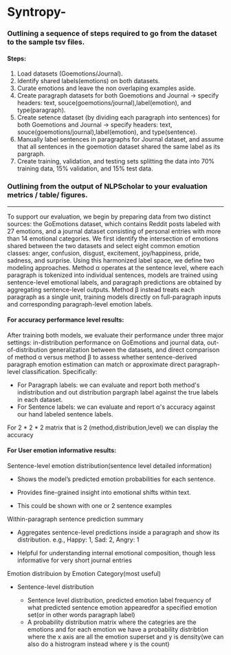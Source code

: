 # Syntropy-


### Outlining a sequence of steps required to go from the dataset to the sample tsv files. 

#### Steps:
1. Load datasets (Goemotions/Journal).
2. Identify shared labels(emotions) on both datasets.
5. Curate emotions and leave the non overlaping examples aside.
6. Create paragraph datasets for both Goemotions and Journal -> specify headers: text, souce(goemotions/journal),label(emotion), and type(paragraph).
7. Create setence dataset (by dividing each paragraph into sentences) for both Goemotions and Journal -> specify headers: text, souce(goemotions/journal),label(emotion), and type(sentence).
8. Manually label sentences in paragraphs for Journal dataset, and assume that all sentences in the goemotion dataset shared the same label as its pargraph.
10. Create training, validation, and testing sets splitting the data into 70% training data, 15% validation, and 15% test data.
   


### Outlining from the output of NLPScholar to your evaluation metrics / table/ figures. 
-------

To support our evaluation, we begin by preparing data from two distinct sources: the GoEmotions dataset, which contains Reddit posts labeled with 27 emotions, and a journal dataset consisting of personal entries with more than 14 emotional categories. We first identify the intersection of emotions shared between the two datasets and select eight common emotion classes: anger, confusion, disgust, excitement, joy/happiness, pride, sadness, and surprise. Using this harmonized label space, we define two modeling approaches. Method α operates at the sentence level, where each paragraph is tokenized into individual sentences, models are trained using sentence-level emotional labels, and paragraph predictions are obtained by aggregating sentence-level outputs. Method β instead treats each paragraph as a single unit, training models directly on full-paragraph inputs and corresponding paragraph-level emotion labels.



#### For accuracy performance level results:


   After training both models, we evaluate their performance under three major settings: in-distribution performance on GoEmotions and journal data, out-of-distribution generalization between the datasets, and direct comparison of method α versus method β to assess whether sentence-derived paragraph emotion estimation can match or approximate direct paragraph-level classification. Specifically:
  
  - For Paragraph labels: we can evaluate and report both method's indistribution and out distribution pargraph label against the true labels in each dataset.
  - For Sentence labels: we can evaluate and report α's accuracy against our hand labeled sentence labels.

For 2 * 2 * 2 matrix that is 2 (method,distribution,level) we can display the accuracy
  




#### For User emotion informative results:


Sentence-level emotion distribution(sentence level detailed information)

- Shows the model’s predicted emotion probabilities for each sentence.

- Provides fine-grained insight into emotional shifts within text.
- This could be shown with one or 2 sentence examples

Within-paragraph sentence prediction summary

- Aggregates sentence-level predictions inside a paragraph and show its distribution.
e.g., Happy: 1, Sad: 2, Angry: 1

- Helpful for understanding internal emotional composition, though less informative for very short journal entries


 Emotion distribuion by Emotion Category(most useful)

* Sentence-level distribution

   + Sentence level distribution, predicted emotion label frequency of  what predicted sentence emotion appearedfor a specified emotion set(or in other words paragraph label)
   + A probability distribution matrix where the categries are the emotions and for each emotion we have a probability distribtion where the x axis are all the emotion superset and y is density(we can also do a histrogram instead where y is the count)

